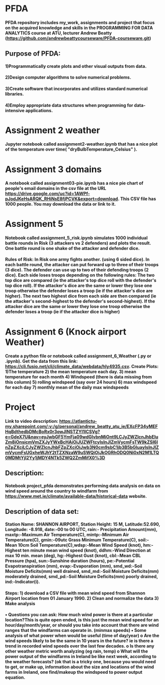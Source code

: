 # PFDA
#### PFDA repository includes my_work, assignments and project that focus on the acquired knowledge and skills in the PROGRAMMING FOR DATA ANALYTICS course at ATU, lecturer Andrew Beatty (https://github.com/andrewbeattycourseware/PFDA-courseware.git)

## Purpose of PFDA: 
#### 1)Programmatically create plots and other visual outputs from data.
#### 2)Design computer algorithms to solve numerical problems.
#### 3)Create software that incorporates and utilizes standard numerical libraries.
#### 4)Employ appropriate data structures when programming for data-intensive applications.

# Assignment 2 weather
#### Jupyter notebook called assignment2-weather.ipynb that has a nice plot of the temperature over time( "dryBulbTemperature_Celsius" ). 

# Assignment 3 domains
#### A notebook called assignment03-pie.ipynb has a nice pie chart of people's email domains in the csv file at the URL https://drive.google.com/uc?id=1AWPf-pJodJKeHsARQK_RHiNsE8fjPCVK&export=download. This CSV file has 1000 people. You may download the data or link to it.

# Assignment 5
#### Notebook called assignment_5_risk.ipynb simulates 1000 individual battle rounds in Risk (3 attackers vs 2 defenders) and plots the result. One battle round is one shake of the attacker and defender dice.
#### Rules of Risk: In Risk one army fights another. (using 6 sided dice). In each battle round, the attacker can put forward up to three of their troops (3 dice). The defender can use up to two of their defending troops (2 dice). Each side loses troops depending on the following rules: The two top dice are compared (ie the attacker's top dice roll with the defender's top dice roll). If the attacker's dice are the same or lower they lose one troop otherwise the defender loses a troop (ie if the attacker's dice are higher). The next two highest dice from each side are then compared (ie the attacker's second-highest to the defender's second-highest). If the attacker dice are the same or lower they lose one troop otherwise the defender loses a troop (ie if the attacker dice is higher)

# Assignment 6 (Knock airport Weather)
#### Create a python file or notebook called assignment_6_Weather (.py or .ipynb). Get the data from this link: https://cli.fusio.net/cli/climate_data/webdata/hly4935.csv. Create Plots: 1)The temperature 2) the mean temperature each day. 3) mean temperature for each month 4) Windspeed (there is data missing from this column) 5) rolling windspeed (say over 24 hours) 6) max windspeed for each day 7) monthly mean of the daily max windspeeds

# Project

#### Link to video description: https://atlantictu-my.sharepoint.com/:v:/g/personal/andrew_beatty_atu_ie/EXcFP34yMEFHqBdthedbDMcBoRx0r3owJlNSTZYl1ICSVg?e=GdeX7U&nav=eyJwbGF5YmFja09wdGlvbnMiOnt9LCJyZWZlcnJhbEluZm8iOnsicmVmZXJyYWxBcHAiOiJUZWFtcyIsInJlZmVycmFsTW9kZSI6InZpZXciLCJyZWZlcnJhbFZpZXciOiJwb3N0cm9sbC1jb3B5bGluayIsInJlZmVycmFsUGxheWJhY2tTZXNzaW9uSWQiOiJkOGRhODQ0Ni0xN2M1LTQ0MDMtYjI2Yy1jMDY4NTk5ZWQ2ZmMifX0%3D

## Description:
#### Notebook project_pfda demonstrates performing data analysis on data on wind speed around the country to windfarm from https://www.met.ie/climate/available-data/historical-data website.

## Description of data set:
#### Station Name: SHANNON AIRPORT, Station Height: 15 M, Latitude:52.690, Longitude: -8.918, date:-00 to 00 UTC, rain:- Precipitation Amount(mm), maxtp:-Maximum Air Temperature(C), mintp:-Minimum  Air Temperature(C), gmin:-09utc Grass Minimum Temperature(C), soil:-Mean 10cm Soil Temperature(C),wdsp:-Mean Wind Speed (knot), hm:-Highest ten minute mean wind speed (knot), ddhm:-Wind Direction at max 10 min. mean (deg), hg:-Highest Gust (knot), cbl:-Mean CBL Pressure (hpa), sun:-Sunshine duration (hours), pe:-Potential Evapotranspiration (mm), evap:-Evaporation (mm), smd_wd:-Soil Moisture Deficits(mm) well drained, smd_md:-Soil Moisture Deficits(mm) moderately drained, smd_pd:-Soil Moisture Deficits(mm) poorly drained, ind:-Indicator(i).

#### Steps: 1) download a CSV file with mean wind speed from Shannon Airport location from 01 January 1990. 2) Clean and normalize the data 3) Make analysis

#### • Questions you can ask: How much wind power is there at a particular location?This is quite open ended, is this just the mean wind speed for an hour/day/month/year, or should you take into account that there are wind ranges that the windfarms can operate in. (minmax speeds) ▪ Some analysis of what power when would be useful (time of day/year) o Are the wind speeds likely to be the same in 10 years in the future? ie is there a trend in recorded wind speeds over the last few decades. o Is there any other weather metric worth analyzing (eg rain, temp) o What will the power output of the windfarms in Ireland be like next week, according to the weather forecasts? (ok that is a tricky one, because you would need to get, or make up, information about the size and locations of the wind farms in Ireland, one find/makeup the windspeed to power output equation.



